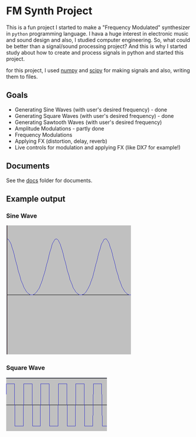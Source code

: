 # FM Synth Project 
This is a fun project I started to make a "Frequency Modulated" synthesizer in `python` programming language. I hava a huge interest in electronic music and sound design and also, I studied computer engineering. So, what could be better than a signal/sound processing project? And this is why I started study about how to create and process signals in python and started this project. 

for this project, I used [numpy](http://numpy.org) and [scipy](http://scipy.org) for making signals and also, writing them to files. 

## Goals 
* Generating Sine Waves (with user's desired frequency) -  done
* Generating Square Waves (with user's desired frequency) - done 
* Generating Sawtooth Waves (with user's desired frequency)
* Amplitude Modulations - partly done
* Frequency Modulations 
* Applying FX (distortion, delay, reverb)
* Live controls for modulation and applying FX (like DX7 for example!)

## Documents 
See the [docs](./docs) folder for documents. 

## Example output

### Sine Wave

![Sine Wave - A - 440Hz](./sineWave.png)

### Square Wave

![Square Wave - A - 440Hz](./squareWave.png)